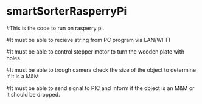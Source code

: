 # smartSorterRasperryPi

#This is the code to run on rasperry pi.

#It must be able to recieve string from PC program via LAN/WI-FI

#It must be able to control stepper motor to turn the wooden plate with holes

#It must be able to trough camera check the size of the object to determine if it is a M&M

#It must be able to send signal to PIC and inform if the object is an M&M or it should be dropped.
